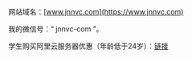 网站域名：[www.jnnvc.com](https://www.jnnvc.com)

我的微信号：“ jnnvc-com ”。

学生购买阿里云服务器优惠（年龄低于24岁）：[链接](https://www.aliyun.com/product/swas?source=5176.11533457&userCode=p1s8inj4&type=copy)


